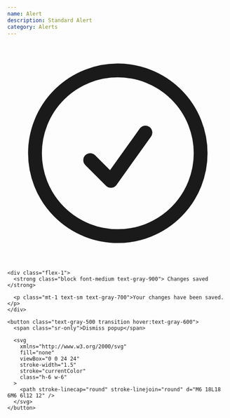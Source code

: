 ```yaml
---
name: Alert
description: Standard Alert
category: Alerts
---
```


<div role="alert" class="rounded-xl border border-gray-100 bg-white p-4">
  <div class="flex items-start gap-4">
    <span class="text-green-600">
      <svg
        xmlns="http://www.w3.org/2000/svg"
        fill="none"
        viewBox="0 0 24 24"
        stroke-width="1.5"
        stroke="currentColor"
        class="h-6 w-6"
      >
        <path
          stroke-linecap="round"
          stroke-linejoin="round"
          d="M9 12.75L11.25 15 15 9.75M21 12a9 9 0 11-18 0 9 9 0 0118 0z"
        />
      </svg>
    </span>

    <div class="flex-1">
      <strong class="block font-medium text-gray-900"> Changes saved </strong>

      <p class="mt-1 text-sm text-gray-700">Your changes have been saved.</p>
    </div>

    <button class="text-gray-500 transition hover:text-gray-600">
      <span class="sr-only">Dismiss popup</span>

      <svg
        xmlns="http://www.w3.org/2000/svg"
        fill="none"
        viewBox="0 0 24 24"
        stroke-width="1.5"
        stroke="currentColor"
        class="h-6 w-6"
      >
        <path stroke-linecap="round" stroke-linejoin="round" d="M6 18L18 6M6 6l12 12" />
      </svg>
    </button>
  </div>
</div>